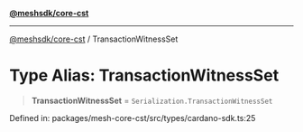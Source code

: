 [**@meshsdk/core-cst**](../README.md)

***

[@meshsdk/core-cst](../globals.md) / TransactionWitnessSet

# Type Alias: TransactionWitnessSet

> **TransactionWitnessSet** = `Serialization.TransactionWitnessSet`

Defined in: packages/mesh-core-cst/src/types/cardano-sdk.ts:25
